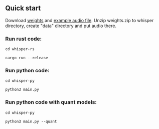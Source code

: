 ## Quick start

Download [weights](https://www.dropbox.com/scl/fi/8efloh7muvcevgq1sqd7f/weights.zip?rlkey=bkcnd2la49bx0uqfarv1nzp28&dl=1) and [example audio file](https://www.dropbox.com/scl/fi/8yzo8y2ptxoy0rfuon9bu/audio.wav?rlkey=dorb43edb48bqpx5cgrtckxlk&dl=1). Unzip weights.zip to whisper directory, create "data" directory and put audio there.

### Run rust code:

```
cd whisper-rs

cargo run --release
```

### Run python code:

```
cd whisper-py

python3 main.py
```

### Run python code with quant models:

```
cd whisper-py

python3 main.py --quant
```
